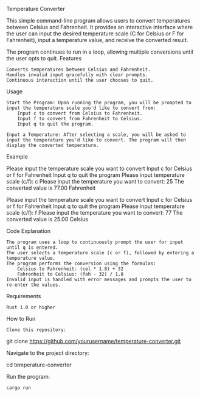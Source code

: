 Temperature Converter

This simple command-line program allows users to convert temperatures between Celsius and Fahrenheit. It provides an interactive interface where the user can input the desired temperature scale (C for Celsius or F for Fahrenheit), input a temperature value, and receive the converted result.

The program continues to run in a loop, allowing multiple conversions until the user opts to quit.
Features

    Converts temperatures between Celsius and Fahrenheit.
    Handles invalid input gracefully with clear prompts.
    Continuous interaction until the user chooses to quit.

Usage

    Start the Program: Upon running the program, you will be prompted to input the temperature scale you'd like to convert from:
        Input c to convert from Celsius to Fahrenheit.
        Input f to convert from Fahrenheit to Celsius.
        Input q to quit the program.

    Input a Temperature: After selecting a scale, you will be asked to input the temperature you'd like to convert. The program will then display the converted temperature.

Example

Please input the temperature scale you want to convert
Input c for Celsius or f for Fahrenheit
Input q to quit the program
Please input temperature scale (c/f): c
Please input the temperature you want to convert: 25
The converted value is 77.00 Fahrenheit

Please input the temperature scale you want to convert
Input c for Celsius or f for Fahrenheit
Input q to quit the program
Please input temperature scale (c/f): f
Please input the temperature you want to convert: 77
The converted value is 25.00 Celsius

Code Explanation

    The program uses a loop to continuously prompt the user for input until q is entered.
    The user selects a temperature scale (c or f), followed by entering a temperature value.
    The program performs the conversion using the formulas:
        Celsius to Fahrenheit: (cel * 1.8) + 32
        Fahrenheit to Celsius: (fah - 32) / 1.8
    Invalid input is handled with error messages and prompts the user to re-enter the values.

Requirements

    Rust 1.0 or higher

How to Run

    Clone this repository:

git clone https://github.com/yourusername/temperature-converter.git

Navigate to the project directory:

cd temperature-converter

Run the program:

    cargo run

